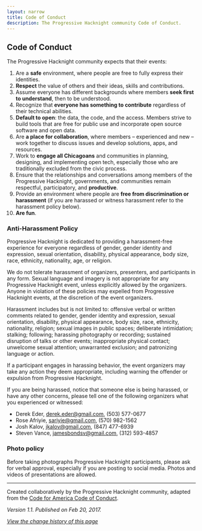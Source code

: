 ```yaml
---
layout: narrow
title: Code of Conduct
description: The Progressive Hacknight community Code of Conduct.
---
```

        
## Code of Conduct

The Progressive Hacknight community expects that their events:

1. Are a **safe** environment, where people are free to fully express their identities.
1. **Respect** the value of others and their ideas, skills and contributions. 
1. Assume everyone has different backgrounds where members **seek first to understand**, then to be understood. 
1. Recognize that **everyone has something to contribute** regardless of their technical abilities. 
1. **Default to open**: the data, the code, and the access. Members strive to build tools that are free for public use and incorporate open source software and open data. 
1. Are **a place for collaboration**, where members – experienced and new – work together to discuss issues and develop solutions, apps, and resources. 
1. Work to **engage all Chicagoans** and communities in planning, designing, and implementing open tech, especially those who are traditionally excluded from the civic process.
1. Ensure that the relationships and conversations among members of the Progressive Hacknight, governments, and communities remain respectful, participatory, and **productive**.
1. Provide an environment where people are **free from discrimination or harassment** (if you are harassed or witness harassment refer to the harassment policy below).
1. **Are fun**.

### Anti-Harassment Policy

Progressive Hacknight is dedicated to providing a harassment-free experience for everyone regardless of gender, gender identity and expression, sexual orientation, disability, physical appearance, body size, race, ethnicity, nationality, age, or religion. 

We do not tolerate harassment of organizers, presenters, and participants in any form. Sexual language and imagery is not appropriate for any Progressive Hacknight event, unless explicitly allowed by the organizers. Anyone in violation of these policies may expelled from Progressive Hacknight events, at the discretion of the event organizers.

Harassment includes but is not limited to: offensive verbal or written comments related to gender, gender identity and expression, sexual orientation, disability, physical appearance, body size, race, ethnicity, nationality, religion; sexual images in public spaces; deliberate intimidation; stalking; following; harassing photography or recording; sustained disruption of talks or other events; inappropriate physical contact; unwelcome sexual attention; unwarranted exclusion; and patronizing language or action.

If a participant engages in harassing behavior, the event organizers may take any action they deem appropriate, including warning the offender or expulsion from Progressive Hacknight.

If you are being harassed, notice that someone else is being harassed, or have any other concerns, please tell one of the following organizers what you experienced or witnessed:

* Derek Eder, [derek.eder@gmail.com](mailto:derek.eder@gmail.com), (503) 577-0677
* Rose Afriyie, [sariyie@gmail.com](mailto:sariyie@gmail.com), (570) 982-1562
* Josh Kalov, [jkalov@gmail.com](mailto:jkalov@gmail.com), (847) 477-6939
* Steven Vance, [jamesbondsv@gmail.com](mailto:jamesbondsv@gmail.com), (312) 593-4857

### Photo policy

Before taking photographs Progressive Hacknight participants, please ask for verbal approval, especially if you are posting to social media. Photos and videos of presentations are allowed.

---

Created collaboratively by the Progressive Hacknight community, adapted from the [Code for America Code of Conduct](https://github.com/codeforamerica/codeofconduct).

*Version 1.1. Published on Feb 20, 2017.*

*[View the change history of this page](https://github.com/chihacknight/chihacknight.org/commits/master/code-of-conduct.md)*